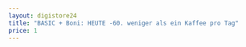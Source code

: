 ```yaml
---
layout: digistore24
title: "BASIC + Boni: HEUTE -60. weniger als ein Kaffee pro Tag"
price: 1
---
```


